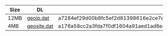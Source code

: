 |    Size   |     DL  | sha512sum |
|  ---  |  ---  |  ---  |
| 12MB | [geoip.dat](https://cdn.jsdelivr.net/gh/googleians/Rules@main/geoip.dat) | a7284ef29d00b8fc5ef2d81398616e2ce7d1fd8cd09691244241d4a096e21db051952e14a4f573cbbee7e97ae861794314a7b8a085e9cf3c9c2a515d82d5eb2a |
| 4MB | [geosite.dat](https://cdn.jsdelivr.net/gh/googleians/Rules@main/geosite.dat) | a176a58cc2a3fda7f0df1604a91aed1ad8ecb26abd22a0ea3c37288bbe2324dd9a1957a5cbfb6c6ce3c26e8244c2c6090025b0c3413916681abdb21cc8d9aa0b |
